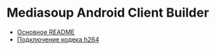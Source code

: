 # Mediasoup Android Client Builder

* [Основное README](https://github.com/foxaice/mediasoup-android-client-builder/wiki/Mediasoup-Android-Client-Builder)
* [Подключение кодека h264](https://github.com/foxaice/mediasoup-android-client-builder/wiki/%D0%9F%D0%BE%D0%B4%D0%BA%D0%BB%D1%8E%D1%87%D0%B5%D0%BD%D0%B8%D0%B5-%D0%BA%D0%BE%D0%B4%D0%B5%D0%BA%D0%B0-h264)